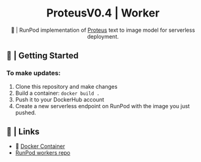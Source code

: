 <div align="center">

<h1>ProteusV0.4 | Worker</h1>

🚀 | RunPod implementation of [Proteus](https://huggingface.co/dataautogpt3/ProteusV0.4) 
text to image model for serverless deployment.
</div>

## 📖 | Getting Started

### To make updates:

1. Clone this repository and make changes
2. Build a container: `docker build .`
3. Push it to your DockerHub account
4. Create a new serverless endpoint on RunPod with the image you just pushed.

## 🔗 | Links
- 🐳 [Docker Container](https://hub.docker.com/r/hypnocapybara/runpod-proteus)
- [RunPod workers repo](https://github.com/runpod-workers)
